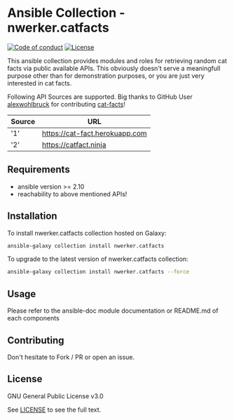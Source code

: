 # Ansible Collection - nwerker.catfacts

[![Code of conduct](https://img.shields.io/badge/code%20of%20conduct-Ansible-silver.svg)](https://docs.ansible.com/ansible/latest/community/code_of_conduct.html)
[![License](https://img.shields.io/badge/license-GPL%20v3.0-brightgreen.svg)](LICENSE)

This ansible collection provides modules and roles for retrieving random cat facts via public available APIs. This obviously doesn't serve a meaningfull purpose other than for demonstration purposes, or you are just very interested in cat facts.

Following API Sources are supported. Big thanks to GitHub User [alexwohlbruck](https://github.com/alexwohlbruck) for contributing [cat-facts](https://github.com/alexwohlbruck/cat-facts)!

| Source | URL                            |
|--------|--------------------------------|
| '1'    | https://cat-fact.herokuapp.com |
| '2'    | https://catfact.ninja          |

## Requirements

- ansible version >= 2.10
- reachability to above mentioned APIs!

## Installation

To install nwerker.catfacts collection hosted on Galaxy:

```bash
ansible-galaxy collection install nwerker.catfacts
```

To upgrade to the latest version of nwerker.catfacts collection:

```bash
ansible-galaxy collection install nwerker.catfacts --force
```

## Usage

Please refer to the ansible-doc module documentation or README.md of each components

## Contributing

Don't hesitate to Fork / PR or open an issue.

## License

GNU General Public License v3.0

See [LICENSE](LICENSE) to see the full text.

